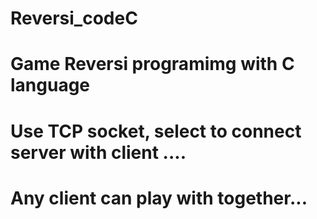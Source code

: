 # Reversi_codeC

# Game Reversi programimg with C language
# Use TCP socket, select to connect server with client ....
# Any client can play with together...
